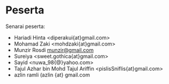 Peserta
=======

Senarai peserta:

 * Hariadi Hinta <diperakui{at}gmail.com>
 * Mohamad Zaki <mohdzaki{at}gmail.com>
 * Munzir Rosdi <munzir@gmail.com>
 * Sureiya <sweet.gothica{at}gmail.com>
 * Sayid <nuwa_98{@}yahoo.com>
 * Tajul Azhar bin Mohd Tajul Ariffin <pislisSniflis{at}gmail.com>
 * azlin ramli (azlin {at} gmail.com
